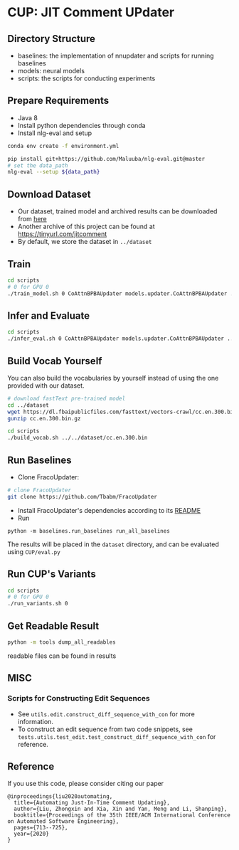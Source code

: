 # CUP: JIT Comment UPdater
## Directory Structure
- baselines: the implementation of nnupdater and scripts for running baselines
- models: neural models
- scripts: the scripts for conducting experiments

## Prepare Requirements
- Java 8
- Install python dependencies through conda
- Install nlg-eval and setup

```bash
conda env create -f environment.yml

pip install git+https://github.com/Maluuba/nlg-eval.git@master
# set the data_path
nlg-eval --setup ${data_path}
```

## Download Dataset
- Our dataset, trained model and archived results can be downloaded from [here](https://drive.google.com/drive/folders/1WLkg1xvfxAwzFR6NWbEqZrTvr7QgQOkP?usp=sharing)
- Another archive of this project can be found at https://tinyurl.com/jitcomment
- By default, we store the dataset in `../dataset`

## Train
```bash
cd scripts
# 0 for GPU 0
./train_model.sh 0 CoAttnBPBAUpdater models.updater.CoAttnBPBAUpdater ../dataset
```

## Infer and Evaluate
```bash
cd scripts
./infer_eval.sh 0 CoAttnBPBAUpdater models.updater.CoAttnBPBAUpdater ../dataset
```

## Build Vocab Yourself
You can also build the vocabularies by yourself instead of using the one provided with our dataset.

```bash
# download fastText pre-trained model
cd ../dataset
wget https://dl.fbaipublicfiles.com/fasttext/vectors-crawl/cc.en.300.bin.gz
gunzip cc.en.300.bin.gz

cd scripts
./build_vocab.sh ../../dataset/cc.en.300.bin
```

## Run Baselines
- Clone FracoUpdater:
```bash
# clone FracoUpdater
git clone https://github.com/Tbabm/FracoUpdater
```
- Install FracoUpdater's dependencies according to its [README](https://github.com/Tbabm/FracoUpdater/blob/master/README.md)
- Run
```
python -m baselines.run_baselines run_all_baselines
```

The results will be placed in the `dataset` directory, and can be evaluated using `CUP/eval.py`

## Run CUP's Variants
```bash
cd scripts
# 0 for GPU 0
./run_variants.sh 0
```

## Get Readable Result
```bash
python -m tools dump_all_readables
```

readable files can be found in results

## MISC
### Scripts for Constructing Edit Sequences
- See `utils.edit.construct_diff_sequence_with_con` for more information.
- To construct an edit sequence from two code snippets, see `tests.utils.test_edit.test_construct_diff_sequence_with_con` for reference.


## Reference
If you use this code, please consider citing our paper

```
@inproceedings{liu2020automating,
  title={Automating Just-In-Time Comment Updating},
  author={Liu, Zhongxin and Xia, Xin and Yan, Meng and Li, Shanping},
  booktitle={Proceedings of the 35th IEEE/ACM International Conference on Automated Software Engineering},
  pages={713--725},
  year={2020}
}
```